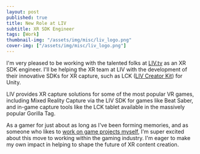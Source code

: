 ```yaml
---
layout: post
published: true
title: New Role at LIV
subtitle: XR SDK Engineer
tags: [Work]
thumbnail-img: "/assets/img/misc/liv_logo.png"
cover-img: ["/assets/img/misc/liv_logo.png"]
---
```


I'm very pleased to be working with the talented folks at [LIV.tv](https://www.liv.tv/) as an XR SDK engineer. I'll be helping the XR team at LIV with the development of their innovative SDKs for XR capture, such as LCK ([LIV Creator Kit](https://www.liv.tv/lck-creator-kit)) for Unity.

LIV provides XR capture solutions for some of the most popular VR games, including Mixed Reality Capture via the LIV SDK for games like Beat Saber, and in-game capture tools like the LCK tablet available in the massively popular Gorilla Tag. 

As a gamer for just about as long as I've been forming memories, and as someone who likes to [work on game projects myself](https://thomasfisherse.github.io/2021-01-20-EvoGame/), I'm super excited about this move to working within the gaming industry. I'm eager to make my own impact in helping to shape the future of XR content creation.